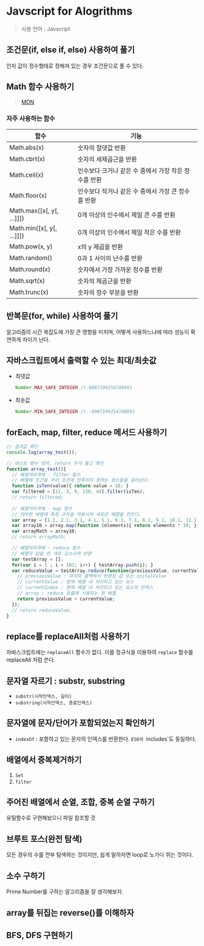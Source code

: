 # Javscript for Alogrithms
> 사용 언어 : Javscript

## 조건문(if, else if, else) 사용하여 풀기
인자 값이 정수형태로 정해져 있는 경우 조건문으로 풀 수 있다.

## Math 함수 사용하기
> [MDN](https://developer.mozilla.org/ko/docs/Web/JavaScript/Reference/Global_Objects/Math)

### 자주 사용하는 함수

|함수|기능|
|-----------|-----------------|
|Math.abs(x)|숫자의 절댓값 반환|
|Math.cbrt(x)|숫자의 세제곱근을 반환|
|Math.ceil(x)|인수보다 크거나 같은 수 중에서 가장 작은 정수를 반환|
|Math.floor(x)|인수보다 작거나 같은 수 중에서 가장 큰 정수를 반환|
|Math.max([x[, y[, …]]])|0개 이상의 인수에서 제일 큰 수를 반환|
|Math.min([x[, y[, …]]])|0개 이상의 인수에서 제일 작은 수를 반환|
|Math.pow(x, y)|x의 y 제곱을 반환|
|Math.random()|0과 1 사이의 난수를 반환|
|Math.round(x)|숫자에서 가장 가까운 정수를 반환|
|Math.sqrt(x)|숫자의 제곱근을 반환|
|Math.trunc(x)|숫자의 정수 부분을 반환|

## 반복문(for, while) 사용하여 풀기
알고리즘의 시간 복잡도에 가장 큰 영향을 미치며, 어떻게 사용하느냐에 따라 성능이 확연하게 차이가 난다.


## 자바스크립트에서 출력할 수 있는 최대/최솟값
- 최댓값
    ```js
    Number.MAX_SAFE_INTEGER // 9007199254740991
    ```
- 최솟값
    ```js
    Number.MIN_SAFE_INTEGER // -9007199254740991
    ```

## forEach, map, filter, reduce 메서드 사용하기
```js
// 결과값 확인
console.log(array_test());

// 테스트 함수 정의, return 주석 풀고 확인
function array_test(){
  // 배열처리객체 - filter 함수
  // 배열에 조건을 주어 조건에 만족하지 못하는 원소들을 걸러낸다.
  function isTen(value){ return value > 10; }
  var filtered = [11, 3, 9, 130, 44].filter(isTen);
  // return filtered;
  
  // 배열처리객체 - map 함수
  // 어떠한 배열에 특정 규칙을 적용시켜 새로운 배열을 만든다.
  var array = [1.1, 2.1, 3.1, 4.1, 5.1, 6.1, 7.1, 8.1, 9.1, 10.1, 11.1];
  var array10 = array.map(function (elements){ return elements * 10; });
  var arrayMath = array10;
  // return arrayMath;

  // 배열처리객체 - reduce 함수
  // 배열의 값을 한 개로 감소시켜 반환
  var testArray = [];
  for(var i = 1 ; i < 101; i++) { testArray.push(i); }
  var reduceValue = testArray.reduce(function(previousValue, currentValue, currentIndex, array){
    // previousValue : 마지막 콜백에서 반환된 값 또는 initalValue
    // currentValue : 현재 배열 내 처리되고 있는 요소
    // currentIndex : 현재 배열 내 처리되고 있는 요소의 인덱스
    // array : reduce 호출에 사용되는 원 배열
    return previousValue + currentValue;
  });
  // return reduceValue;
}
```

## replace를 replaceAll처럼 사용하기
자바스크립트에는 `replaceAll` 함수가 없다. 이를 정규식을 이용하여 `replace` 함수를 replaceAll 처럼 쓴다.

## 문자열 자르기 : substr, substring
- `substr(시작인덱스, 길이)`
- `substring(시작인덱스, 종료인덱스)`

## 문자열에 문자/단어가 포함되었는지 확인하기
- `indexOf` : 포함하고 있는 문자의 인덱스를 반환한다. `ES6의 `includes`도 동일하다.

## 배열에서 중복제거하기
1. `Set`
2. `filter`

## 주어진 배열에서 순열, 조합, 중복 순열 구하기
유틸함수로 구현해놨으니 파일 참조할 것

## 브루트 포스(완전 탐색)
모든 경우의 수를 전부 탐색하는 것이지만, 쉽게 말하자면 loop로 노가다 뛰는 것이다.

## 소수 구하기
Prime Number를 구하는 알고리즘을 잘 생각해보자.

## array를 뒤집는 reverse()를 이해하자

## BFS, DFS 구현하기